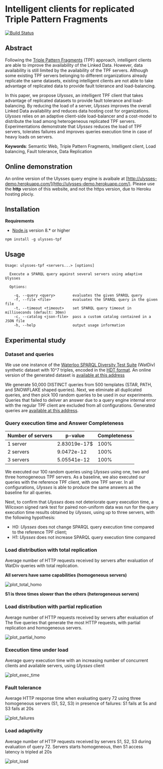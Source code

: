# Intelligent clients for replicated Triple Pattern Fragments

[![Build Status](https://travis-ci.org/Callidon/ulysses-tpf.svg?branch=master)](https://travis-ci.org/Callidon/ulysses-tpf)

## Abstract

Following the [Triple Pattern Fragments](http://linkeddatafragments.org/) (TPF) approach, intelligent clients are able to improve
the availability of the Linked Data. However, data availability is still limited by the availability
of the TPF servers. Although some existing TPF servers belonging to different organizations already
replicate the same datasets, existing intelligent clients are not able to take advantage of replicated data to
provide fault tolerance and load-balancing.

In this paper, we propose *Ulysses*, an intelligent TPF client that takes advantage of replicated datasets to provide fault tolerance and load-balancing.
By reducing the load of a server, *Ulysses* improves the overall
Linked Data availability and  reduces data hosting cost for organizations.
*Ulysses* relies on an adaptive client-side load-balancer
and a cost-model to distribute the load among
heterogeneous replicated TPF servers.
Experimentations demonstrate that *Ulysses* reduces the load of  TPF servers, tolerates failures and improves queries execution time in case of heavy loads on servers.

**Keywords**: Semantic Web, Triple Pattern Fragments, Intelligent client, Load balancing, Fault tolerance, Data Replication

## Online demonstration

An online version of the Ulysses query engine is avaibale at [http://ulysses-demo.herokuapp.com/](http://ulysses-demo.herokuapp.com/).
Please use the **http** version of this website, and not the https version, due to Heroku hosting plociy.

## Installation

**Requirements**

* [Node.js](https://nodejs.org/en/) version 8.* or higher

```
npm install -g ulysses-tpf
```

## Usage

```
Usage: ulysses-tpf <servers...> [options]

  Execute a SPARQL query against several servers using adaptive Ulysses

  Options:

    -q, --query <query>        evaluates the given SPARQL query
    -f, --file <file>          evaluates the SPARQL query in the given file
    -t, --timeout <timeout>    set SPARQL query timeout in milliseconds (default: 30mn)
    -c, --catalog <json-file>  pass a custom catalog contained in a JSON file
    -h, --help                 output usage information
```

## Experimental study

### Dataset and queries

We use one instance of the [Waterloo SPARQL Diversity Test Suite](http://dsg.uwaterloo.ca/watdiv/) (WatDiv) synthetic
dataset with 10^7 triples, encoded in the [HDT format](http://www.rdfhdt.org).
An online version of the generated dataset is [available at this address](http://34.212.44.110/watDiv_100)

We generate 50,000 DISTINCT queries from 500 templates (STAR, PATH, and SNOWFLAKE shaped queries). Next, we eliminate all
duplicated queries, and then pick 100 random queries to be
used in our experiments.
Queries that failed to deliver an answer due to
a query engine internal error with the
regular TPF client are excluded from all configurations.
Generated queries are [available at this address](https://github.com/Callidon/ulysses-tpf/blob/master/scripts/queriesWatDiv100).

### Query execution time and Answer Completeness

Number of servers | p-value | Completeness
------------ | ------------- | -------------
1 server | 2.83019e-17$ | 100%
2 servers | 9.0472e-12 | 100%
3 servers | 5.05541e-12 | 100%

We executed our 100 random queries using *Ulysses* using one, two and three homogeneous TPF servers.
As a baseline, we also executed our queries with the reference TPF client, with one TPF server.
In all configurations, *Ulysses* is able to produce the same answers as the baseline for all queries.

Next, to confirm that *Ulysses* does not deteriorate query execution time, a Wilcoxon signed rank test
for paired non-uniform data
was run for the query execution time results obtained by *Ulysses*,
using up to three servers, with the following hypothesis:
  * H0: *Ulysses* does not change SPARQL query execution time compared to the reference TPF client;
  * H1: *Ulysses* does not increase SPARQL query execution time compared

### Load distribution with total replication

Average number of HTTP requests received by servers after evaluation of WatDiv queries with total replication.

**All servers have same capabilities (homogeneous servers)**

![plot_total_homo]()

**S1 is three times slower than the others (heterogeneous servers)**

### Load distribution with partial replication

Average number of HTTP requests received by servers after evaluation of The five queries that generate the most HTTP requests, with partial replication and homogeneous servers.

![plot_partial_homo]()

### Execution time under load

Average query execution time with an increasing
number of concurrent clients and available servers, using *Ulysses* client

![plot_exec_time]()

### Fault tolerance

Average HTTP response time when evaluating query 72 using
three homogeneous servers (S1, S2, S3) in presence of failures: S1 fails at 5s and S3 fails at 20s

![plot_failures]()

### Load adaptivity

Average number of HTTP requests received by servers S1, S2, S3
during evaluation of query 72. Servers starts homogeneous, then S1 access latency is tripled at 20s

![plot_load]()

